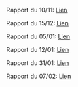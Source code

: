 Rapport du 10/11:
    [Lien](https://docs.google.com/document/d/1wCJqbtf6a1P_qU5FfE20af_YhquXBaHs7Ld5PVlToEI/edit?usp=sharing "Rapport du 10/11")

Rapport du 15/12:
    [Lien](https://docs.google.com/document/d/1HZY7Ja-3lCBAXAP-2cRXQ6-ZGDIAnOfHKF5js3Zh_NY/edit?usp=sharing "Rapport du 15/12")

Rapport du 05/01:
    [Lien](https://docs.google.com/document/d/1rSlfQrm6j42ahPPhHjHu3JUpascvxWhXL8LLcz4nMYo/edit?usp=sharing "Rapport du 05/01")

Rapport du 12/01:
    [Lien](https://docs.google.com/document/d/1z_liG3VIGFFYdneoDFyZR4zDu5JIN25a7xqjqtwNbV0/edit?usp=sharing "Rapport du 12/01")

Rapport du 31/01:
    [Lien](https://docs.google.com/document/d/1lA0roPaRRoWotp5S8aMeMA055hF9ZXQf9yWVPteqkcM/edit?usp=sharing "Rapport du 31/01")

Rapport du 07/02:
    [Lien](https://docs.google.com/document/d/1o0ewMGv7P1Vr6TU9qzzGfOCZ3HDA-7ywLxoXRn3-6qs/edit?usp=sharing "Rapport du 07/02")
